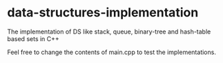# data-structures-implementation
The implementation of DS like stack, queue, binary-tree and hash-table based sets in C++

Feel free to change the contents of main.cpp to test the implementations.
